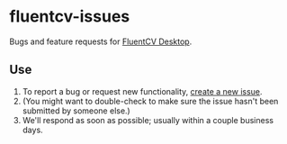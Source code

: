fluentcv-issues
===============

Bugs and feature requests for [FluentCV Desktop][1].

## Use

1. To report a bug or request new functionality, [create a new issue][2].
2. (You might want to double-check to make sure the issue hasn't been submitted by someone else.)
3. We'll respond as soon as possible; usually within a couple business days.

[1]: http://fluentcv.com
[2]: https://github.com/fluentdesk/fluentcv-issues/issues/new
